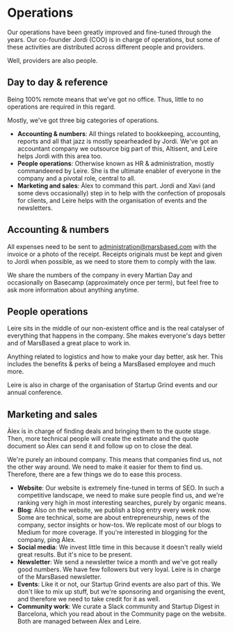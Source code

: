 # Operations

Our operations have been greatly improved and fine-tuned through the years. Our co-founder Jordi (COO) is in charge of operations, but some of these activities are distributed across different people and providers.

Well, providers are also people.

## Day to day & reference

Being 100% remote means that we've got no office. Thus, little to no operations are required in this regard.

Mostly, we've got three big categories of operations.

* __Accounting & numbers__: All things related to bookkeeping, accounting, reports and all that jazz is mostly spearheaded by Jordi. We've got an accountant company we outsource big part of this, Altisent, and Leire helps Jordi with this area too.
* __People operations__: Otherwise known as HR & administration, mostly commandeered by Leire. She is the ultimate enabler of everyone in the company and a pivotal role, central to all.
* __Marketing and sales__: Àlex to command this part. Jordi and Xavi (and some devs occasionally) step in to help with the confection of proposals for clients, and Leire helps with the organisation of events and the newsletters.

## Accounting & numbers

All expenses need to be sent to administration@marsbased.com with the invoice or a photo of the receipt. Receipts originals must be kept and given to Jordi when possible, as we need to store them to comply with the law.

We share the numbers of the company in every Martian Day and occasionally on Basecamp (approximately once per term), but feel free to ask more information about anything anytime.

## People operations

Leire sits in the middle of our non-existent office and is the real catalyser of everything that happens in the company. She makes everyone's days better and of MarsBased a great place to work in.

Anything related to logistics and how to make your day better, ask her. This includes the benefits & perks of being a MarsBased employee and much more.

Leire is also in charge of the organisation of Startup Grind events and our annual conference.

## Marketing and sales

Àlex is in charge of finding deals and bringing them to the quote stage. Then, more technical people will create the estimate and the quote document so Àlex can send it and follow up on to close the deal.

We're purely an inbound company. This means that companies find us, not the other way around. We need to make it easier for them to find us. Therefore, there are a few things we do to ease this process.

* __Website__: Our website is extremely fine-tuned in terms of SEO. In such a competitive landscape, we need to make sure people find us, and we're ranking very high in most interesting searches, purely by organic means.
* __Blog__: Also on the website, we publish a blog entry every week now. Some are technical, some are about entrepreneurship, news of the company, sector insights or how-tos. We replicate most of our blogs to Medium for more coverage. If you're interested in blogging for the company, ping Àlex.
* __Social media__: We invest little time in this because it doesn't really wield great results. But it's nice to be present.
* __Newsletter__: We send a newsletter twice a month and we've got really good numbers. We have few followers but very loyal. Leire is in charge of the MarsBased newsletter.
* __Events__: Like it or not, our Startup Grind events are also part of this. We don't like to mix up stuff, but we're sponsoring and organising the event, and therefore we need to take credit for it as well.
* __Community work__: We curate a Slack community and Startup Digest in Barcelona, which you read about in the Community page on the website. Both are managed between Àlex and Leire.



